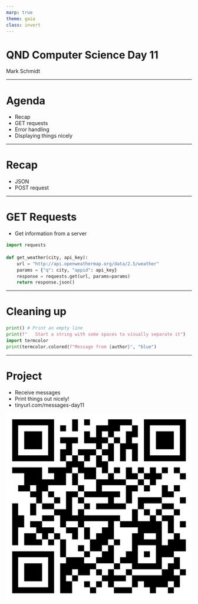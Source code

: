 ```yaml
---
marp: true
theme: gaia
class: invert
---
```


# QND Computer Science Day 11
Mark Schmidt

--- 

# Agenda

- Recap
- GET requests
- Error handling
- Displaying things nicely

---

# Recap

- JSON
- POST request

---

# GET Requests

- Get information from a server

```python
import requests

def get_weather(city, api_key):
    url = "http://api.openweathermap.org/data/2.5/weather"
    params = {"q": city, "appid": api_key}
    response = requests.get(url, params=params)
    return response.json()
```

---

# Cleaning up 

```python
print() # Print an empty line
print(f"   Start a string with some spaces to visually separate it")
import termcolor
print(termcolor.colored(f"Message from {author}", "blue")
```

---

# Project

- Receive messages
- Print things out nicely!
- tinyurl.com/messages-day11

![bg right w:500](../assets/messages-day11-qr.png)